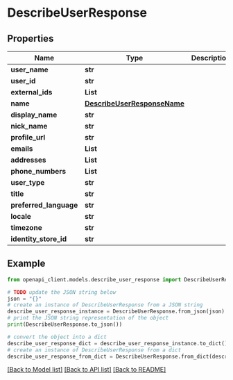 # DescribeUserResponse


## Properties

Name | Type | Description | Notes
------------ | ------------- | ------------- | -------------
**user_name** | **str** |  | [optional] 
**user_id** | **str** |  | 
**external_ids** | **List** |  | [optional] 
**name** | [**DescribeUserResponseName**](DescribeUserResponseName.md) |  | [optional] 
**display_name** | **str** |  | [optional] 
**nick_name** | **str** |  | [optional] 
**profile_url** | **str** |  | [optional] 
**emails** | **List** |  | [optional] 
**addresses** | **List** |  | [optional] 
**phone_numbers** | **List** |  | [optional] 
**user_type** | **str** |  | [optional] 
**title** | **str** |  | [optional] 
**preferred_language** | **str** |  | [optional] 
**locale** | **str** |  | [optional] 
**timezone** | **str** |  | [optional] 
**identity_store_id** | **str** |  | 

## Example

```python
from openapi_client.models.describe_user_response import DescribeUserResponse

# TODO update the JSON string below
json = "{}"
# create an instance of DescribeUserResponse from a JSON string
describe_user_response_instance = DescribeUserResponse.from_json(json)
# print the JSON string representation of the object
print(DescribeUserResponse.to_json())

# convert the object into a dict
describe_user_response_dict = describe_user_response_instance.to_dict()
# create an instance of DescribeUserResponse from a dict
describe_user_response_from_dict = DescribeUserResponse.from_dict(describe_user_response_dict)
```
[[Back to Model list]](../README.md#documentation-for-models) [[Back to API list]](../README.md#documentation-for-api-endpoints) [[Back to README]](../README.md)


